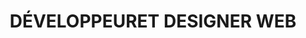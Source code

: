 ---
title: "DÉVELOPPEUR<strong>ET DESIGNER WEB</strong>"
description: "Bonjour je m'appelle Théo, je suis un développeur et designer web français, qui adore explorer de nouvelles technologies web."
listen: "EN TRAIN D'ÉCOUTER"
about: "À PROPOS"
about_text: "Bonjour, je suis un développeur et designer web français, vivant à Angers. Passionné par le développement web et le design, j'adore explorer de nouvelles technologies web et je suis toujours en quête de nouvelles compétences à acquérir."
social: "SOCIAL"
position: "POSTE"
position_title: "Développeur web chez"
projects: "PROJETS"
contact: "CONTACT"
contact_mail: "Envoyer un mail"
contact_phone: "Appeler"
---